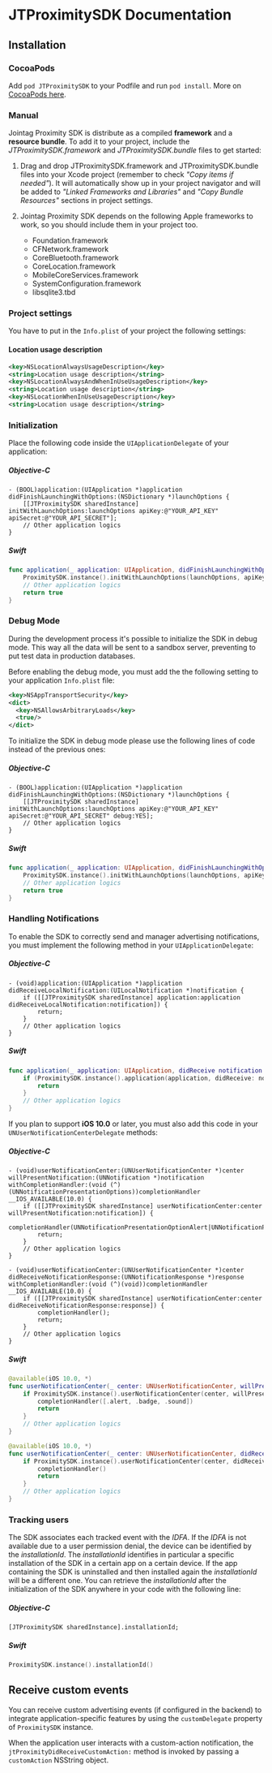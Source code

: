 # JTProximitySDK Documentation

## Installation

### CocoaPods

Add `pod JTProximitySDK` to your Podfile and run `pod install`. More on [CocoaPods here](https://cocoapods.org/).

### Manual

Jointag Proximity SDK is distribute as a compiled **framework** and a **resource bundle**. To add it to your project, include the *JTProximitySDK.framework* and *JTProximitySDK.bundle* files to get started:

1. Drag and drop JTProximitySDK.framework and JTProximitySDK.bundle files into your Xcode project (remember to check *"Copy items if needed"*). It will automatically show up in your project navigator and will be added to *"Linked Frameworks and Libraries"* and *"Copy Bundle Resources"* sections in project settings.

2. Jointag Proximity SDK depends on the following Apple frameworks to work, so you should include them in your project too.
    - Foundation.framework
    - CFNetwork.framework
    - CoreBluetooth.framework
    - CoreLocation.framework
    - MobileCoreServices.framework
    - SystemConfiguration.framework
    - libsqlite3.tbd

### Project settings
You have to put in the `Info.plist` of your project the following settings:

#### Location usage description

```xml
<key>NSLocationAlwaysUsageDescription</key>
<string>Location usage description</string>
<key>NSLocationAlwaysAndWhenInUseUsageDescription</key>
<string>Location usage description</string>
<key>NSLocationWhenInUseUsageDescription</key>
<string>Location usage description</string>
```

### Initialization

Place the following code inside the `UIApplicationDelegate` of your application:

##### Objective-C

```objc
- (BOOL)application:(UIApplication *)application didFinishLaunchingWithOptions:(NSDictionary *)launchOptions {
    [[JTProximitySDK sharedInstance] initWithLaunchOptions:launchOptions apiKey:@"YOUR_API_KEY" apiSecret:@"YOUR_API_SECRET"];
    // Other application logics
}
```
##### Swift

```swift
func application(_ application: UIApplication, didFinishLaunchingWithOptions launchOptions: [UIApplicationLaunchOptionsKey: Any]?) -> Bool {
    ProximitySDK.instance().initWithLaunchOptions(launchOptions, apiKey: "YOUR_API_KEY", apiSecret: "YOUR_API_SECRET")
    // Other application logics
    return true
}
```

### Debug Mode

During the development process it's possible to initialize the SDK in debug mode. This way all the data will be sent to a sandbox server, preventing to put test data in production databases.

Before enabling the debug mode, you must add the the following setting to your application `Info.plist` file:

```xml
<key>NSAppTransportSecurity</key>
<dict>
  <key>NSAllowsArbitraryLoads</key>
  <true/>
</dict>
```

To initialize the SDK in debug mode please use the following lines of code instead of the previous ones:

##### Objective-C

```objc
- (BOOL)application:(UIApplication *)application didFinishLaunchingWithOptions:(NSDictionary *)launchOptions {
    [[JTProximitySDK sharedInstance] initWithLaunchOptions:launchOptions apiKey:@"YOUR_API_KEY" apiSecret:@"YOUR_API_SECRET" debug:YES];
    // Other application logics
}
```

##### Swift

```swift
func application(_ application: UIApplication, didFinishLaunchingWithOptions launchOptions: [UIApplicationLaunchOptionsKey: Any]?) -> Bool {
    ProximitySDK.instance().initWithLaunchOptions(launchOptions, apiKey: "YOUR_API_KEY", apiSecret: "YOUR_API_SECRET", debug: true)
    // Other application logics
    return true
}
```

### Handling Notifications

To enable the SDK to correctly send and manager advertising notifications, you must implement the following method in your `UIApplicationDelegate`:

##### Objective-C

```objc
- (void)application:(UIApplication *)application didReceiveLocalNotification:(UILocalNotification *)notification {
    if ([[JTProximitySDK sharedInstance] application:application didReceiveLocalNotification:notification]) {
        return;
    }
    // Other application logics
}
```

##### Swift

```swift
func application(_ application: UIApplication, didReceive notification: UILocalNotification) {
    if (ProximitySDK.instance().application(application, didReceive: notification)) {
        return
    }
    // Other application logics
}
```

If you plan to support **iOS 10.0** or later, you must also add this code in your `UNUserNotificationCenterDelegate` methods:

##### Objective-C

```objc
- (void)userNotificationCenter:(UNUserNotificationCenter *)center willPresentNotification:(UNNotification *)notification withCompletionHandler:(void (^)(UNNotificationPresentationOptions))completionHandler __IOS_AVAILABLE(10.0) {
    if ([[JTProximitySDK sharedInstance] userNotificationCenter:center willPresentNotification:notification]) {
        completionHandler(UNNotificationPresentationOptionAlert|UNNotificationPresentationOptionBadge|UNNotificationPresentationOptionSound);
        return;
    }
    // Other application logics
}

- (void)userNotificationCenter:(UNUserNotificationCenter *)center didReceiveNotificationResponse:(UNNotificationResponse *)response withCompletionHandler:(void (^)(void))completionHandler __IOS_AVAILABLE(10.0) {
    if ([[JTProximitySDK sharedInstance] userNotificationCenter:center didReceiveNotificationResponse:response]) {
        completionHandler();
        return;
    }
    // Other application logics
}
```

##### Swift

```swift
@available(iOS 10.0, *)
func userNotificationCenter(_ center: UNUserNotificationCenter, willPresent notification: UNNotification, withCompletionHandler completionHandler: @escaping (UNNotificationPresentationOptions) -> Void) {
    if ProximitySDK.instance().userNotificationCenter(center, willPresent: notification) {
        completionHandler([.alert, .badge, .sound])
        return
    }
    // Other application logics
}

@available(iOS 10.0, *)
func userNotificationCenter(_ center: UNUserNotificationCenter, didReceive response: UNNotificationResponse, withCompletionHandler completionHandler: @escaping () -> Void) {
    if ProximitySDK.instance().userNotificationCenter(center, didReceive: response) {
        completionHandler()
        return
    }
    // Other application logics
}
```

### Tracking users

The SDK associates each tracked event with the *IDFA*. If the *IDFA* is not available due to a user permission denial, the device can be identified by the *installationId*. The *installationId* identifies in particular a specific installation of the SDK in a certain app on a certain device. If the app containing the SDK is uninstalled and then installed again the *installationId* will be a different one. You can retrieve the *installationId* after the initialization of the SDK anywhere in your code with the following line:

##### Objective-C

```objc
[JTProximitySDK sharedInstance].installationId;
```

##### Swift

```swift
ProximitySDK.instance().installationId()
```

## Receive custom events

You can receive custom advertising events (if configured in the backend) to integrate application-specific features by using the `customDelegate` property of `ProximitySDK` instance.

When the application user interacts with a custom-action notification, the `jtProximityDidReceiveCustomAction:` method is invoked by passing a `customAction` NSString object.
